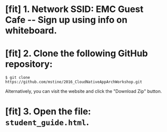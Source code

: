 # [fit] 1. Network SSID: EMC Guest Cafe  --  Sign up using info on whiteboard.

# [fit] 2. Clone the following GitHub repository:

```
$ git clone https://github.com/mstine/2016_CloudNativeAppArchWorkshop.git
```

Alternatively, you can visit the website and click the "Download Zip" button.

# [fit] 3. Open the file: `student_guide.html`.
